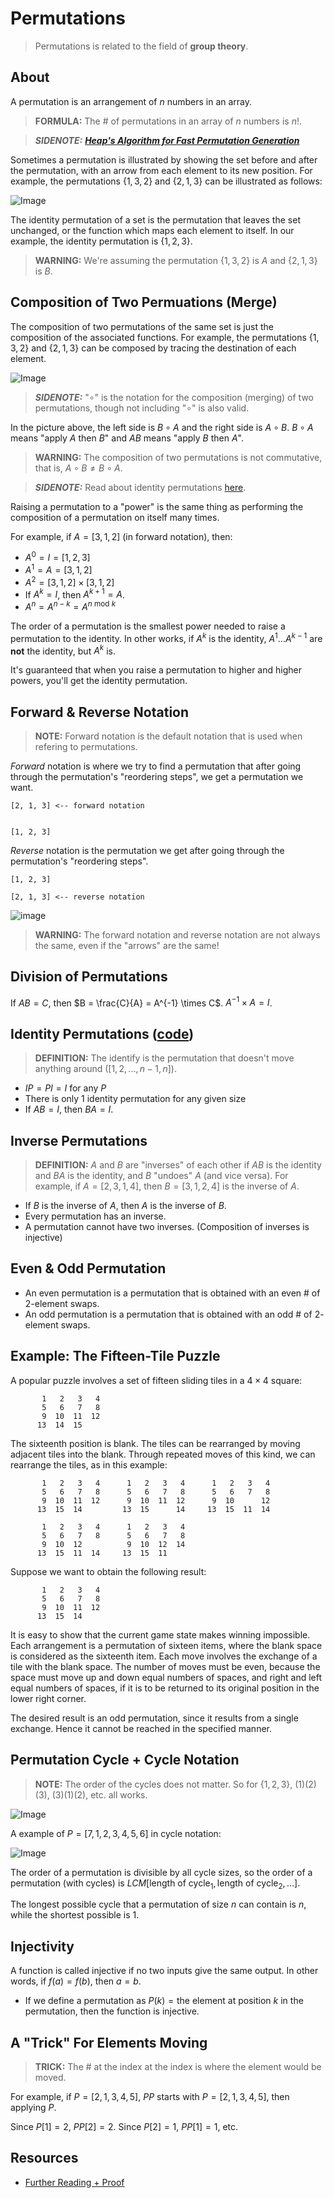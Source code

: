 # Permutations

> Permutations is related to the field of **group theory**.

## About

A permutation is an arrangement of $n$ numbers in an array.

> **FORMULA:** The # of permutations in an array of $n$ numbers is $n!$.

> ***SIDENOTE:*** ***[Heap's Algorithm for Fast Permutation Generation](https://github.com/aaronhma/algorithms/tree/master/algorithms/techniques/permutations/heap)***

Sometimes a permutation is illustrated by showing the set before and after the permutation, with an arrow from each element to its new position. For example, the permutations {$1,3,2$} and {$2,1,3$} can be illustrated as follows:

![Image](http://www.efgh.com/math/algebra/permutations1.gif)

The identity permutation of a set is the permutation that leaves the set unchanged, or the function which maps each element to itself. In our example, the identity permutation is {$1,2,3$}.

> **WARNING:** We're assuming the permutation {$1, 3, 2$} is $A$ and {$2, 1, 3$} is $B$.

## Composition of Two Permuations (Merge)

The composition of two permutations of the same set is just the composition of the associated functions. For example, the permutations {$1,3,2$} and {$2,1,3$} can be composed by tracing the destination of each element.

![Image](http://www.efgh.com/math/algebra/permutations2.gif)

> ***SIDENOTE:*** "$\circ$" is the notation for the composition (merging) of two permutations, though not including "$\circ$" is also valid.

In the picture above, the left side is $B \circ A$ and the right side is $A \circ B$. $B \circ A$ means "apply $A$ then $B$" and $AB$ means "apply $B$ then $A$".

> **WARNING:** The composition of two permutations is not commutative, that is, $A \circ B \ne B \circ A$.

> ***SIDENOTE:*** Read about identity permutations [here](#identity-permutations).

Raising a permutation to a "power" is the same thing as performing the composition of a permutation on itself many times.

For example, if $A = [3, 1, 2]$ (in forward notation), then:

- $A^0 = I = [1, 2, 3]$
- $A^1 = A = [3, 1, 2]$
- $A^2 = [3, 1, 2] \times [3, 1, 2]$
- If $A^k = I$, then $A^{k + 1} = A$.
- $A^n = A^{n - k} = A^{n \text{ mod } k}$

The order of a permutation is the smallest power needed to raise a permutation to the identity. In other works, if $A^k$ is the identity, $A^1 \text{...} A^{k - 1}$ are **not** the identity, but $A^k$ is.

It's guaranteed that when you raise a permutation to higher and higher powers, you'll get the identity permutation.

## Forward & Reverse Notation

> **NOTE:** Forward notation is the default notation that is used when refering to permutations.

*Forward* notation is where we try to find a permutation that after going through the permutation's "reordering steps", we get a permutation we want.

```
[2, 1, 3] <-- forward notation


[1, 2, 3]
```

*Reverse* notation is the permutation we get after going through the permutation's "reordering steps".

```
[1, 2, 3]

[2, 1, 3] <-- reverse notation
```

![image](reverse-forward-notation.png)

> **WARNING:** The forward notation and reverse notation are not always the same, even if the "arrows" are the same!

## Division of Permutations

If $AB = C$, then $B = \frac{C}{A} = A^{-1} \times C$. $A^{-1} \times A = I$.

## Identity Permutations ([code](https://pastebin.com/DrgrAsJL))

> **DEFINITION:** The identify is the permutation that doesn't move anything around ($[1, 2, ..., n - 1, n]$).

- $IP = PI = I$ for any $P$
- There is only $1$ identity permutation for any given size
- If $AB = I$, then $BA = I$.

## Inverse Permutations

> **DEFINITION:** $A$ and $B$ are "inverses" of each other if $AB$ is the identity and $BA$ is the identity, and $B$ "undoes" $A$ (and vice versa). For example, if $A = [2, 3, 1, 4]$, then $B = [3, 1, 2, 4]$ is the inverse of $A$.

- If $B$ is the inverse of $A$, then $A$ is the inverse of $B$.
- Every permutation has an inverse.
- A permutation cannot have two inverses. (Composition of inverses is injective)

## Even & Odd Permutation

* An even permutation is a permutation that is obtained with an even # of $2$-element swaps.
* An odd permutation is a permutation that is obtained with an odd # of $2$-element swaps.

## Example: The Fifteen-Tile Puzzle

A popular puzzle involves a set of fifteen sliding tiles in a $4 \times 4$ square:

```
       1   2   3   4
       5   6   7   8
       9  10  11  12
      13  14  15
```

The sixteenth position is blank. The tiles can be rearranged by moving adjacent tiles into the blank. Through repeated moves of this kind, we can rearrange the tiles, as in this example:

```
       1   2   3   4      1   2   3   4      1   2   3   4
       5   6   7   8      5   6   7   8      5   6   7   8
       9  10  11  12      9  10  11  12      9  10      12
      13  15  14         13  15      14     13  15  11  14

       1   2   3   4      1   2   3   4
       5   6   7   8      5   6   7   8
       9  10  12          9  10  12  14
      13  15  11  14     13  15  11
```

Suppose we want to obtain the following result:

```
       1   2   3   4
       5   6   7   8
       9  10  11  12
      13  15  14
```

It is easy to show that the current game state makes winning impossible. Each arrangement is a permutation of sixteen items, where the blank space is considered as the sixteenth item. Each move involves the exchange of a tile with the blank space. The number of moves must be even, because the space must move up and down equal numbers of spaces, and right and left equal numbers of spaces, if it is to be returned to its original position in the lower right corner.

The desired result is an odd permutation, since it results from a single exchange. Hence it cannot be reached in the specified manner.

## Permutation Cycle + Cycle Notation

> **NOTE:** The order of the cycles does not matter. So for $\{ 1, 2, 3 \}$, $(1)(2)(3)$, $(3)(1)(2)$, etc. all works.

![Image](cycle.png)

A example of $P = [7, 1, 2, 3, 4, 5, 6]$ in cycle notation:

![Image](cycle-ex.png)

The order of a permutation is divisible by all cycle sizes, so the order of a permutation (with cycles) is $LCM[\text{length of cycle}_1, \text{length of cycle}_2, ...]$.

The longest possible cycle that a permutation of size $n$ can contain is $n$, while the shortest possible is $1$.

## Injectivity

A function is called injective if no two inputs give the same output. In other words, if $f(a) = f(b)$, then $a = b$.

- If we define a permutation as $P(k) = \text{the element at position } k \text{ in the permutation}$, then the function is injective.

## A "Trick" For Elements Moving

> **TRICK:** The # at the index at the index is where the element would be moved.

For example, if $P = [2,1, 3, 4, 5]$, $PP$ starts with $P = [2, 1, 3, 4, 5]$, then applying $P$.

Since $P[1] = 2$, $PP[2] = 2$. Since $P[2] = 1$, $PP[1] = 1$, etc.

## Resources

- [Further Reading + Proof](http://www.efgh.com/math/algebra/permutations.htm)
